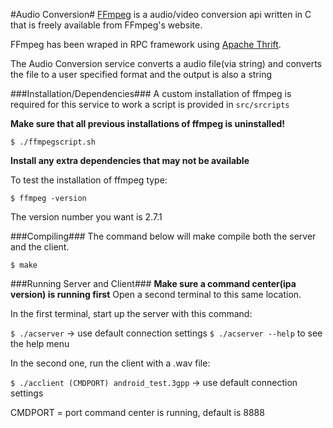 #Audio Conversion#
[FFmpeg](http://ffmpeg.org/) is a audio/video conversion api written in C that is freely available from FFmpeg's website. 

FFmpeg has been wraped in RPC framework using [Apache Thrift](http://thrift.apache.org/). 

The Audio Conversion service converts a audio file(via string) and 
converts the file to a user specified format and the output is 
also a string

###Installation/Dependencies###
A custom installation of ffmpeg is required for this service to work a script is provided in `src/srcripts`

**Make sure that all previous installations of ffmpeg is uninstalled!**

`$ ./ffmpegscript.sh`

**Install any extra dependencies that may not be available**

To test the installation of ffmpeg type:

`$ ffmpeg -version`

The version number you want is 2.7.1

###Compiling###
The command below will make compile both the server and the client. 
```
$ make 
```

###Running Server and Client###
**Make sure a command center(ipa version) is running first**
Open a second terminal to this same location.

In the first terminal, start up the server with this command:

`$ ./acserver` -> use default connection settings
`$ ./acserver --help` to see the help menu

In the second one, run the client with a .wav file:

`$ ./acclient (CMDPORT) android_test.3gpp` -> use default connection settings

CMDPORT = port command center is running, default is 8888 




